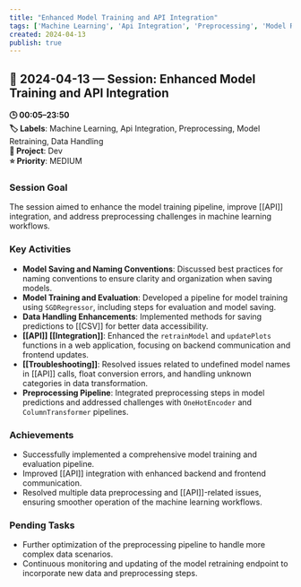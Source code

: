 ```yaml
---
title: "Enhanced Model Training and API Integration"
tags: ['Machine Learning', 'Api Integration', 'Preprocessing', 'Model Retraining', 'Data Handling']
created: 2024-04-13
publish: true
---
```


## 📅 2024-04-13 — Session: Enhanced Model Training and API Integration

**🕒 00:05–23:50**  
**🏷️ Labels**: Machine Learning, Api Integration, Preprocessing, Model Retraining, Data Handling  
**📂 Project**: Dev  
**⭐ Priority**: MEDIUM  


### Session Goal
The session aimed to enhance the model training pipeline, improve [[API]] integration, and address preprocessing challenges in machine learning workflows.

### Key Activities
- **Model Saving and Naming Conventions**: Discussed best practices for naming conventions to ensure clarity and organization when saving models.
- **Model Training and Evaluation**: Developed a pipeline for model training using `SGDRegressor`, including steps for evaluation and model saving.
- **Data Handling Enhancements**: Implemented methods for saving predictions to [[CSV]] for better data accessibility.
- **[[API]] [[Integration]]**: Enhanced the `retrainModel` and `updatePlots` functions in a web application, focusing on backend communication and frontend updates.
- **[[Troubleshooting]]**: Resolved issues related to undefined model names in [[API]] calls, float conversion errors, and handling unknown categories in data transformation.
- **Preprocessing Pipeline**: Integrated preprocessing steps in model predictions and addressed challenges with `OneHotEncoder` and `ColumnTransformer` pipelines.

### Achievements
- Successfully implemented a comprehensive model training and evaluation pipeline.
- Improved [[API]] integration with enhanced backend and frontend communication.
- Resolved multiple data preprocessing and [[API]]-related issues, ensuring smoother operation of the machine learning workflows.

### Pending Tasks
- Further optimization of the preprocessing pipeline to handle more complex data scenarios.
- Continuous monitoring and updating of the model retraining endpoint to incorporate new data and preprocessing steps.
